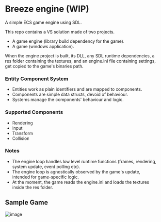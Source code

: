 # Breeze engine (WIP)
A simple ECS game engine using SDL.

This repo contains a VS solution made of two projects.
- A game engine (library build dependency for the game).
- A game (windows application).

When the engine project is built, its DLL, any SDL runtime dependencies, a res folder containing the textures,  and an engine.ini file containing settings, get copied to the game's binaries path.

### Entity Component System
- Entities work as plain identifiers and are mapped to components.
- Components are simple data structs, devoid of behaviour.
- Systems manage the components' behaviour and logic.

### Supported Components
- Rendering
- Input
- Transform
- Collision

### Notes
- The engine loop handles low level runtime functions (frames, rendering, system update, event polling etc).
- The engine loop is agnostically observed by the game's update, intended for game-specific logic.
- At the moment, the game reads the engine.ini and loads the textures inside the res folder.

## Sample Game
![image](https://github.com/MysticQuest/sdl-ecs-game-engine/assets/9077026/60f4e832-c74d-4d33-a827-0e9c5b3b2091)
